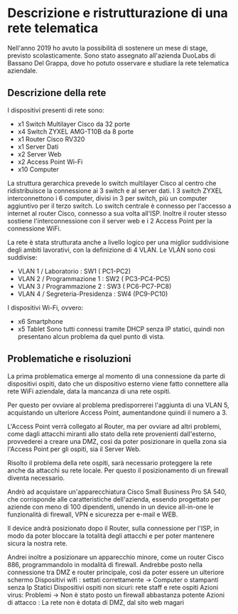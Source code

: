 # Descrizione e ristrutturazione di una rete telematica

Nell'anno 2019 ho avuto la possibilità di sostenere un mese di stage, previsto scolasticamente. 
Sono stato assegnato all'azienda DuoLabs di Bassano Del Grappa, dove ho potuto osservare e studiare la rete telematica aziendale.

## Descrizione della rete
I dispositivi presenti di rete sono:
- x1 Switch Multilayer Cisco da 32 porte
- x4 Switch ZYXEL AMG-T10B da 8 porte
- x1 Router Cisco RV320
- x1 Server Dati
- x2 Server Web
- x2 Access Point Wi-Fi
- x10 Computer

La struttura gerarchica prevede lo switch multilayer Cisco al centro che ridistribuisce la connessione ai 3 switch e al server dati.
I 3 switch ZYXEL interconnettono i 6 computer, divisi in 3 per switch, più un computer aggiuntivo per il terzo switch.
Lo switch centrale è connesso per l'accesso a internet al router Cisco, connesso a sua volta all'ISP. Inoltre il router stesso sostiene l'interconnessione con il server web e i 2 Access Point per la connessione WiFi.

La rete è stata strutturata anche a livello logico per una miglior suddivisione degli ambiti lavorativi, con la definizione di 4 VLAN.
Le VLAN sono così suddivise:
- VLAN 1 / Laboratorio : SW1 ( PC1-PC2)
- VLAN 2 / Programmazione 1 : SW2 ( PC3-PC4-PC5)
- VLAN 3 / Programmazione 2 : SW3 ( PC6-PC7-PC8)
- VLAN 4 / Segreteria-Presidenza : SW4 (PC9-PC10)

I dispositivi Wi-Fi, ovvero:
- x6 Smartphone
- x5 Tablet
Sono tutti connessi tramite DHCP senza IP statici, quindi non presentano alcun problema da quel punto di vista.

## Problematiche e risoluzioni
La prima problematica emerge al momento di una connessione da parte di dispositivi ospiti, dato che un dispositivo esterno viene fatto connettere alla rete WiFi aziendale, data la mancanza di una rete ospiti.

Per questo per ovviare al problema predisporrerei l'aggiunta di una VLAN 5, acquistando un ulteriore Access Point, aumentandone quindi il numero a 3. 

L'Access Point verrà collegato al Router, ma per ovviare ad altri problemi, come dagli attacchi miranti allo stato della rete provenienti dall'esterno, provvederei a creare una DMZ, così da poter posizionare in quella zona sia l'Access Point per gli ospiti, sia il Server Web.


Risolto il problema della rete ospiti, sarà necessario proteggere la rete anche da attacchi su rete locale. 
Per questo il posizionamento di un firewall diventa necessario.

Andrò ad acquistare un'apparecchiatura Cisco Small Business Pro SA 540, che corrisponde alle caratteristiche dell'azienda, essendo progettato per aziende con meno di 100 dipendenti, unendo in un device all-in-one le funzionalità di firewall, VPN e sicurezza per e-mail e WEB.

Il device andrà posizionato dopo il Router, sulla connessione per l'ISP, in modo da poter bloccare la totalità degli attacchi e per poter mantenere sicura la nostra rete.

Andrei inoltre a posizionare un apparecchio minore, come un router Cisco 886, 
programmandolo in modalità di firewall. Andrebbe posto nella connessione tra DMZ e router principale, così da poter essere un ulteriore schermo
Dispositivi wifi : settati correttamente -> Computer o stampanti senza Ip Statici
Dispositivi ospiti non sicuri: rete staff e rete ospiti
Azioni virus: Problemi -> Non è stato posto un firewall abbastanza potente
Azioni di attacco : La rete non è dotata di DMZ, dal sito web magari
<!--stackedit_data:
eyJoaXN0b3J5IjpbLTE4NTU2MDU0NTcsLTEyNjQ5NDc2MTQsMT
gyNzQ3OTYyNSwtMTkzMTc3MTA2MSwtMTIzOTUxMDQ3MywxNzY4
MzI5MzQ4LDEzMTM4NjM2MjMsLTE4ODg3MTk5MjIsLTE5NTEwOT
U0NTAsLTE0MTQ4NDc3NTYsMjA5MTIzMDEyOSwtMjA4ODc0NjYx
Ml19
-->